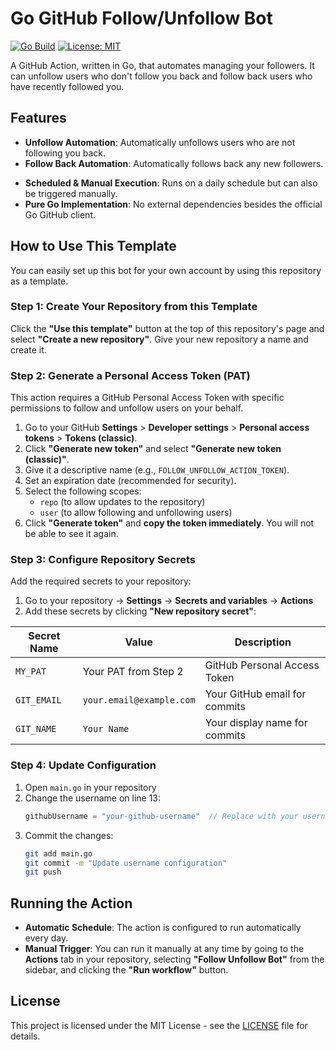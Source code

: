# Go GitHub Follow/Unfollow Bot

[![Go Build](https://github.com/szuryuu/gha-follow-unfollow/actions/workflows/follow_unfollow.yml/badge.svg)](https://github.com/szuryuu/gha-follow-unfollow/actions/workflows/follow_unfollow.yml)
[![License: MIT](https://img.shields.io/badge/License-MIT-yellow.svg)](https://opensource.org/licenses/MIT)

A GitHub Action, written in Go, that automates managing your followers. It can unfollow users who don't follow you back and follow back users who have recently followed you.

## Features

-   **Unfollow Automation**: Automatically unfollows users who are not following you back.
-   **Follow Back Automation**: Automatically follows back any new followers.
<!---   **Safe List**: A configurable list of users who will never be unfollowed.-->
-   **Scheduled & Manual Execution**: Runs on a daily schedule but can also be triggered manually.
-   **Pure Go Implementation**: No external dependencies besides the official Go GitHub client.

## How to Use This Template

You can easily set up this bot for your own account by using this repository as a template.

### Step 1: Create Your Repository from this Template

Click the **"Use this template"** button at the top of this repository's page and select **"Create a new repository"**. Give your new repository a name and create it.

### Step 2: Generate a Personal Access Token (PAT)

This action requires a GitHub Personal Access Token with specific permissions to follow and unfollow users on your behalf.

1.  Go to your GitHub **Settings** > **Developer settings** > **Personal access tokens** > **Tokens (classic)**.
2.  Click **"Generate new token"** and select **"Generate new token (classic)"**.
3.  Give it a descriptive name (e.g., `FOLLOW_UNFOLLOW_ACTION_TOKEN`).
4.  Set an expiration date (recommended for security).
5.  Select the following scopes:
    -   `repo` (to allow updates to the repository)
    -   `user` (to allow following and unfollowing users)
6.  Click **"Generate token"** and **copy the token immediately**. You will not be able to see it again.

### Step 3: Configure Repository Secrets

Add the required secrets to your repository:

1. Go to your repository → **Settings** → **Secrets and variables** → **Actions**
2. Add these secrets by clicking **"New repository secret"**:

| Secret Name | Value | Description |
|-------------|--------|-------------|
| `MY_PAT` | Your PAT from Step 2 | GitHub Personal Access Token |
| `GIT_EMAIL` | `your.email@example.com` | Your GitHub email for commits |
| `GIT_NAME` | `Your Name` | Your display name for commits |

### Step 4: Update Configuration

1. Open `main.go` in your repository
2. Change the username on line 13:
   ```go
   githubUsername = "your-github-username"  // Replace with your username
   ```
3. Commit the changes:
   ```bash
   git add main.go
   git commit -m "Update username configuration"
   git push
   ```

## Running the Action

-   **Automatic Schedule**: The action is configured to run automatically every day.
-   **Manual Trigger**: You can run it manually at any time by going to the **Actions** tab in your repository, selecting **"Follow Unfollow Bot"** from the sidebar, and clicking the **"Run workflow"** button.

## License

This project is licensed under the MIT License - see the [LICENSE](LICENSE) file for details.
